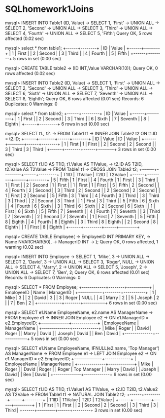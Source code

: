 # SQLhomework1Joins

mysql> INSERT INTO Table1 (ID, Value)
    -> SELECT 1, 'First'
    -> UNION ALL
    -> SELECT 2, 'Second'
    -> UNION ALL
    -> SELECT 3, 'Third'
    -> UNION ALL
    -> SELECT 4, 'Fourth'
    -> UNION ALL
    -> SELECT 5, 'Fifth';
Query OK, 5 rows affected (0.02 sec)

mysql> select * from table1;
+------+--------+
| ID   | Value  |
+------+--------+
|    1 | First  |
|    2 | Second |
|    3 | Third  |
|    4 | Fourth |
|    5 | Fifth  |
+------+--------+
5 rows in set (0.00 sec)

mysql> CREATE TABLE table2
    -> (ID INT,Value VARCHAR(10));
Query OK, 0 rows affected (0.02 sec)

mysql> INSERT INTO Table2 (ID, Value)
    -> SELECT 1, 'First'
    -> UNION ALL
    -> SELECT 2, 'Second'
    -> UNION ALL
    -> SELECT 3, 'Third'
    -> UNION ALL
    -> SELECT 6, 'Sixth'
    -> UNION ALL
    -> SELECT 7, 'Seventh'
    -> UNION ALL
    -> SELECT 8, 'Eighth';
Query OK, 6 rows affected (0.01 sec)
Records: 6  Duplicates: 0  Warnings: 0

mysql> select * from table2;
+------+---------+
| ID   | Value   |
+------+---------+
|    1 | First   |
|    2 | Second  |
|    3 | Third   |
|    6 | Sixth   |
|    7 | Seventh |
|    8 | Eighth  |
+------+---------+
6 rows in set (0.00 sec)

mysql> SELECT t1.*, t2.*
    -> FROM Table1 t1
    -> INNER JOIN Table2 t2 ON t1.ID = t2.ID;
+------+--------+------+--------+
| ID   | Value  | ID   | Value  |
+------+--------+------+--------+
|    1 | First  |    1 | First  |
|    2 | Second |    2 | Second |
|    3 | Third  |    3 | Third  |
+------+--------+------+--------+
3 rows in set (0.00 sec)

mysql> SELECT t1.ID AS T1ID, t1.Value AS T1Value,
    -> t2.ID AS T2ID, t2.Value AS T2Value
    -> FROM Table1 t1
    -> CROSS JOIN Table2 t2;
+------+---------+------+---------+
| T1ID | T1Value | T2ID | T2Value |
+------+---------+------+---------+
|    5 | Fifth   |    1 | First   |
|    4 | Fourth  |    1 | First   |
|    3 | Third   |    1 | First   |
|    2 | Second  |    1 | First   |
|    1 | First   |    1 | First   |
|    5 | Fifth   |    2 | Second  |
|    4 | Fourth  |    2 | Second  |
|    3 | Third   |    2 | Second  |
|    2 | Second  |    2 | Second  |
|    1 | First   |    2 | Second  |
|    5 | Fifth   |    3 | Third   |
|    4 | Fourth  |    3 | Third   |
|    3 | Third   |    3 | Third   |
|    2 | Second  |    3 | Third   |
|    1 | First   |    3 | Third   |
|    5 | Fifth   |    6 | Sixth   |
|    4 | Fourth  |    6 | Sixth   |
|    3 | Third   |    6 | Sixth   |
|    2 | Second  |    6 | Sixth   |
|    1 | First   |    6 | Sixth   |
|    5 | Fifth   |    7 | Seventh |
|    4 | Fourth  |    7 | Seventh |
|    3 | Third   |    7 | Seventh |
|    2 | Second  |    7 | Seventh |
|    1 | First   |    7 | Seventh |
|    5 | Fifth   |    8 | Eighth  |
|    4 | Fourth  |    8 | Eighth  |
|    3 | Third   |    8 | Eighth  |
|    2 | Second  |    8 | Eighth  |
|    1 | First   |    8 | Eighth  |
+------+---------+------+---------+

mysql> CREATE TABLE Employee(
    -> EmployeeID INT PRIMARY KEY,
    -> Name NVARCHAR(50),
    -> ManagerID INT
    -> );
Query OK, 0 rows affected, 1 warning (0.02 sec)

mysql> INSERT INTO Employee
    -> SELECT 1, 'Mike', 3
    -> UNION ALL
    -> SELECT 2, 'David', 3
    -> UNION ALL
    -> SELECT 3, 'Roger', NULL
    -> UNION ALL
    -> SELECT 4, 'Marry', 2
    -> UNION ALL
    -> SELECT 5, 'Joseph', 2
    -> UNION ALL
    -> SELECT 7, 'Ben', 2;
Query OK, 6 rows affected (0.01 sec)
Records: 6  Duplicates: 0  Warnings: 0

mysql> SELECT * FROM Employee;
+------------+--------+-----------+
| EmployeeID | Name   | ManagerID |
+------------+--------+-----------+
|          1 | Mike   |         3 |
|          2 | David  |         3 |
|          3 | Roger  |      NULL |
|          4 | Marry  |         2 |
|          5 | Joseph |         2 |
|          7 | Ben    |         2 |
+------------+--------+-----------+
6 rows in set (0.00 sec)

mysql> SELECT e1.Name EmployeeName, e2.name AS ManagerName
    -> FROM Employee e1
    -> INNER JOIN Employee e2
    -> ON e1.ManagerID = e2.EmployeeID;
+--------------+-------------+
| EmployeeName | ManagerName |
+--------------+-------------+
| Mike         | Roger       |
| David        | Roger       |
| Marry        | David       |
| Joseph       | David       |
| Ben          | David       |
+--------------+-------------+
5 rows in set (0.00 sec)

mysql> SELECT e1.Name EmployeeName, IFNULL(e2.name, 'Top Manager') AS ManagerName
    -> FROM Employee e1
    -> LEFT JOIN Employee e2
    -> ON e1.ManagerID = e2.EmployeeID;
+--------------+-------------+
| EmployeeName | ManagerName |
+--------------+-------------+
| Mike         | Roger       |
| David        | Roger       |
| Roger        | Top Manager |
| Marry        | David       |
| Joseph       | David       |
| Ben          | David       |
+--------------+-------------+
6 rows in set (0.00 sec)

mysql> SELECT t1.ID AS T1ID, t1.Value1 AS T1Value,
    -> t2.ID T2ID, t2.Value2 AS T2Value
    -> FROM Table1 t1
    -> NATURAL JOIN Table2 t2;
+------+---------+------+---------+
| T1ID | T1Value | T2ID | T2Value |
+------+---------+------+---------+
|    1 | First   |    1 | First   |
|    2 | Second  |    2 | Second  |
|    3 | Third   |    3 | Third   |
+------+---------+------+---------+
3 rows in set (0.00 sec)
